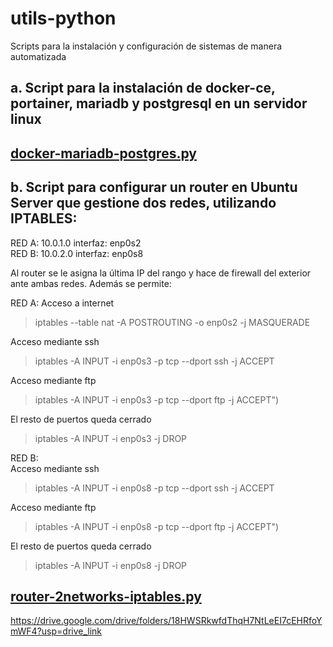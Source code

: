 # utils-python
Scripts para la instalación y configuración de sistemas de manera automatizada

## a. Script para la instalación de docker-ce, portainer, mariadb y postgresql en un servidor linux

[docker-mariadb-postgres.py](https://github.com/darioaxel/utils-python/blob/main/docker-mariadb-postgres.py)
---
## b. Script para configurar un router en Ubuntu Server que gestione dos redes, utilizando IPTABLES:  
  RED A: 10.0.1.0   interfaz: enp0s2  
  RED B: 10.0.2.0   interfaz: enp0s8
  
 Al router se le asigna la última IP del rango y hace de firewall del exterior ante ambas redes. 
 Además se permite: 

RED A: 
Acceso a internet
   > iptables --table nat -A POSTROUTING -o enp0s2 -j MASQUERADE  
   
Acceso mediante ssh  
   > iptables -A INPUT -i enp0s3 -p tcp --dport ssh -j ACCEPT  
   
Acceso mediante ftp  
   > iptables -A INPUT -i enp0s3 -p tcp --dport ftp -j ACCEPT")  
   
El resto de puertos queda cerrado  
   > iptables -A INPUT -i enp0s3 -j DROP  
   
RED B:  
Acceso mediante ssh  
   > iptables -A INPUT -i enp0s8 -p tcp --dport ssh -j ACCEPT  
   
Acceso mediante ftp  
   > iptables -A INPUT -i enp0s8 -p tcp --dport ftp -j ACCEPT")  
   
El resto de puertos queda cerrado  
   > iptables -A INPUT -i enp0s8 -j DROP  
   
   
   [router-2networks-iptables.py](https://github.com/darioaxel/utils-python/blob/main/router-2networks-iptables.py)
---


https://drive.google.com/drive/folders/18HWSRkwfdThqH7NtLeEI7cEHRfoYmWF4?usp=drive_link
